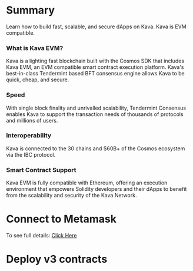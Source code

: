 # Summary


Learn how to build fast, scalable, and secure dApps on Kava. Kava is EVM compatible.

### What is Kava EVM?

Kava is a lighting fast blockchain built with the Cosmos SDK that includes Kava EVM, an EVM compatible smart contract execution platform. Kava's best-in-class Tendermint based BFT consensus engine allows Kava to be quick, cheap, and secure.

### Speed

With single block finality and unrivalled scalability, Tendermint Consensus enables Kava to support the transaction needs of thousands of protocols and millions of users.

### Interoperability

Kava is connected to the 30 chains and \$60B+ of the Cosmos ecosystem via the IBC protocol.

### Smart Contract Support

Kava EVM is fully compatible with Ethereum, offering an execution environment that empowers Solidity developers and their dApps to benefit from the scalability and security of the Kava Network.


# Connect to Metamask

To see full details: [Click Here](https://docs.kava.io/docs/ethereum/metamask)

# Deploy v3 contracts
